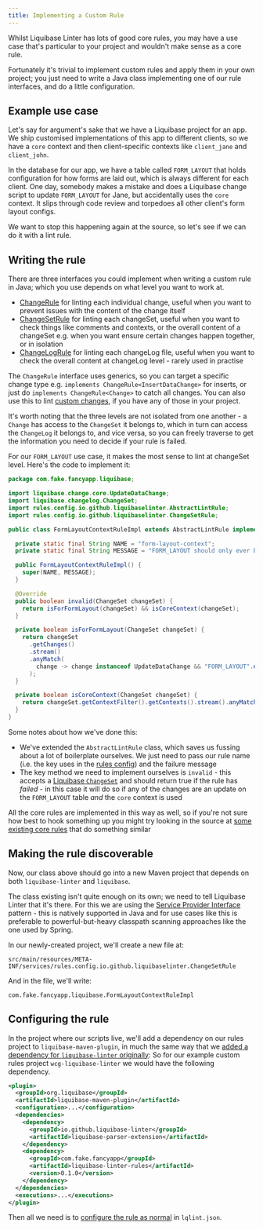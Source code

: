 ```yaml
---
title: Implementing a Custom Rule
---
```


Whilst Liquibase Linter has lots of good core rules, you may have a use case that's particular to your project and wouldn't make sense as a core rule.

Fortunately it's trivial to implement custom rules and apply them in your own project; you just need to write a Java class implementing one of our rule interfaces, and do a little configuration.

## Example use case

Let's say for argument's sake that we have a Liquibase project for an app. We ship customised implementations of this app to different clients, so we have a `core` context and then client-specific contexts like `client_jane` and `client_john`.

In the database for our app, we have a table called `FORM_LAYOUT` that holds configuration for how forms are laid out, which is always different for each client. One day, somebody makes a mistake and does a Liquibase change script to update `FORM_LAYOUT` for Jane, but accidentally uses the `core` context. It slips through code review and torpedoes all other client's form layout configs.

We want to stop this happening again at the source, so let's see if we can do it with a lint rule.

## Writing the rule

There are three interfaces you could implement when writing a custom rule in Java; which you use depends on what level you want to work at.

- [ChangeRule](https://github.com/liquibase-linter/liquibase-linter/blob/main/src/main/java/io/github/liquibaselinter/config/rules/ChangeRule.java) for linting each individual change, useful when you want to prevent issues with the content of the change itself
- [ChangeSetRule](https://github.com/liquibase-linter/liquibase-linter/blob/main/src/main/java/io/github/liquibaselinter/config/rules/ChangeSetRule.java) for linting each changeSet, useful when you want to check things like comments and contexts, or the overall content of a changeSet e.g. when you want ensure certain changes happen together, or in isolation
- [ChangeLogRule](https://github.com/liquibase-linter/liquibase-linter/blob/main/src/main/java/io/github/liquibaselinter/config/rules/ChangeLogRule.java) for linting each changeLog file, useful when you want to check the overall content at changeLog level - rarely used in practise

The `ChangeRule` interface uses generics, so you can target a specific change type e.g. `implements ChangeRule<InsertDataChange>` for inserts, or just do `implements ChangeRule<Change>` to catch all changes. You can also use this to lint [custom changes](http://www.liquibase.org/documentation/changes/custom_change.html), if you have any of those in your project.

It's worth noting that the three levels are not isolated from one another - a `Change` has access to the `ChangeSet` it belongs to, which in turn can access the `ChangeLog` it belongs to, and vice versa, so you can freely traverse to get the information you need to decide if your rule is failed.

For our `FORM_LAYOUT` use case, it makes the most sense to lint at changeSet level. Here's the code to implement it:

```java
package com.fake.fancyapp.liquibase;

import liquibase.change.core.UpdateDataChange;
import liquibase.changelog.ChangeSet;
import rules.config.io.github.liquibaselinter.AbstractLintRule;
import rules.config.io.github.liquibaselinter.ChangeSetRule;

public class FormLayoutContextRuleImpl extends AbstractLintRule implements ChangeSetRule {

  private static final String NAME = "form-layout-context";
  private static final String MESSAGE = "FORM_LAYOUT should only ever be updated in a client-specific context!";

  public FormLayoutContextRuleImpl() {
    super(NAME, MESSAGE);
  }

  @Override
  public boolean invalid(ChangeSet changeSet) {
    return isForFormLayout(changeSet) && isCoreContext(changeSet);
  }

  private boolean isForFormLayout(ChangeSet changeSet) {
    return changeSet
      .getChanges()
      .stream()
      .anyMatch(
        change -> change instanceof UpdateDataChange && "FORM_LAYOUT".equals(((UpdateDataChange) change).getTableName())
      );
  }

  private boolean isCoreContext(ChangeSet changeSet) {
    return changeSet.getContextFilter().getContexts().stream().anyMatch("core"::equals);
  }
}

```

Some notes about how we've done this:

- We've extended the `AbstractLintRule` class, which saves us fussing about a lot of boilerplate ourselves. We just need to pass our rule name (i.e. the key uses in the [rules config](rules/index.md)) and the failure message
- The key method we need to implement ourselves is `invalid` - this accepts a [Liquibase `ChangeSet`](https://github.com/liquibase/liquibase/blob/main/liquibase-core/src/main/java/liquibase/changelog/ChangeSet.java) and should return true if the rule has _failed_ - in this case it will do so if any of the changes are an update on the `FORM_LAYOUT` table _and_ the `core` context is used

All the core rules are implemented in this way as well, so if you're not sure how best to hook something up you might try looking in the source at [some existing core rules](https://github.com/liquibase-linter/liquibase-linter/tree/main/src/main/java/io/github/liquibaselinter/config/rules/core) that do something similar

## Making the rule discoverable

Now, our class above should go into a new Maven project that depends on both `liquibase-linter` and `liquibase`.

The class existing isn't quite enough on its own; we need to tell Liquibase Linter that it's there. For this we are using the [Service Provider Interface](https://docs.oracle.com/javase/tutorial/sound/SPI-intro.html) pattern - this is natively supported in Java and for use cases like this is preferable to powerful-but-heavy classpath scanning approaches like the one used by Spring.

In our newly-created project, we'll create a new file at:

`src/main/resources/META-INF/services/rules.config.io.github.liquibaselinter.ChangeSetRule`

And in the file, we'll write:

`com.fake.fancyapp.liquibase.FormLayoutContextRuleImpl`

## Configuring the rule

In the project where our scripts live, we'll add a dependency on our rules project to `liquibase-maven-plugin`, in much the same way that we [added a dependency for `liquibase-linter` originally](configure.md):
So for our example custom rules project `wcg-liquibase-linter` we would have the following dependency.

```xml
<plugin>
  <groupId>org.liquibase</groupId>
  <artifactId>liquibase-maven-plugin</artifactId>
  <configuration>...</configuration>
  <dependencies>
    <dependency>
      <groupId>io.github.liquibase-linter</groupId>
      <artifactId>liquibase-parser-extension</artifactId>
    </dependency>
    <dependency>
      <groupId>com.fake.fancyapp</groupId>
      <artifactId>liquibase-linter-rules</artifactId>
      <version>0.1.0</version>
    </dependency>
  </dependencies>
  <executions>...</executions>
</plugin>
```

Then all we need is to [configure the rule as normal](rules/index.md) in `lqlint.json`.
